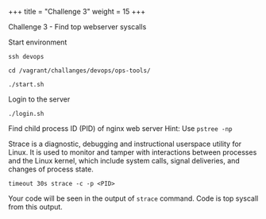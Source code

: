 +++
title = "Challenge 3"
weight = 15
+++

Challenge 3 - Find top webserver syscalls


Start environment

```
ssh devops
```

```
cd /vagrant/challanges/devops/ops-tools/
```


```
./start.sh
```

Login to the server

```
./login.sh
```


Find child process ID (PID) of nginx web server
Hint: Use `pstree -np`



Strace is a diagnostic, debugging and instructional userspace utility for Linux. It is used to monitor and tamper with interactions between processes and the Linux kernel, which include system calls, signal deliveries, and changes of process state.

```timeout 30s strace -c -p <PID>```

Your code will be seen in the output of `strace` command. Code is top syscall from this output.